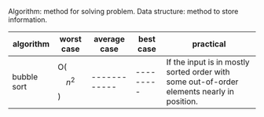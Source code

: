 Algorithm: method for solving problem.
Data structure: method to store information.

<script type="text/javascript" src="http://cdn.mathjax.org/mathjax/latest/MathJax.js?config=default"> $$О(n^{2})$$</script>


algorithm | worst case | average case | best case| practical
--------- | ---------- | ------------ | ---------| ---------
bubble sort | О($$ n^{2} $$) | ------------ | ---------| If the input is in mostly sorted order with some out-of-order elements nearly in position. 
